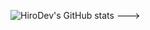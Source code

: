 <!--
### Hi there 👋


**HiroDevz/HiroDevz** is a ✨ _special_ ✨ repository because its `README.md` (this file) appears on your GitHub profile.

Here are some ideas to get you started:

- 🔭 I’m currently working on ...
- 🌱 I’m currently learning ...
- 👯 I’m looking to collaborate on ...
- 🤔 I’m looking for help with ...
- 💬 Ask me about ...
- 📫 How to reach me: ...
- 😄 Pronouns: ...
- ⚡ Fun fact: ...
- 👋 Hi, I’m @HiroDevz
- 👀 I’m still learning Java, PHP, Kotlin
- 📫 How to reach me fb.me/Hirooqt0
- ![](https://komarev.com/ghpvc/?username=HiroDevz&color=ff69b4)

<!---
HiroDevz is a ✨ special ✨ repository because its `README.md` (this file) appears on your GitHub profile.
You can click the Preview link to take a look at your changes.
--->
![HiroDev's GitHub stats](https://github-readme-stats.vercel.app/api?username=HiroDevz&show_icons=true&theme=jolly)
--->
